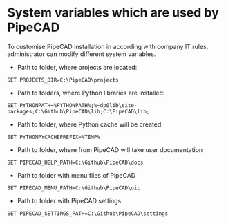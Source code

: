 # System variables which are used by PipeCAD

To customise PipeCAD installation in according with company IT rules, administrator can modify different system variables.

* Path to folder, where projects are located:
```batch
SET PROJECTS_DIR=C:\PipeCAD\projects
```

* Path to folders, where Python libraries are installed:
```batch
SET PYTHONPATH=%PYTHONPATH%;%~dp0lib\site-packages;C:\Github\PipeCAD\lib;C:\PipeCAD\lib;
```

* Path to folder, where Python cache will be created:
```batch
SET PYTHONPYCACHEPREFIX=%TEMP%
```

* Path to folder, where from PipeCAD will take user documentation
```batch
SET PIPECAD_HELP_PATH=C:\Github\PipeCAD\docs
```

* Path to folder with menu files of PipeCAD
```batch
SET PIPECAD_MENU_PATH=C:\Github\PipeCAD\uic
```

* Path to folder with PipeCAD settings
```
SET PIPECAD_SETTINGS_PATH=C:\Github\PipeCAD\settings
```


